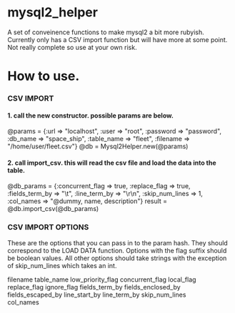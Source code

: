 # mysql2_helper

A set of conveinence functions to make mysql2 a bit more rubyish.
Currently only has a CSV import function but will have more at some point.
Not really complete so use at your own risk.

# How to use.

### CSV IMPORT

#### 1. call the new constructor. possible params are below.
@params = {:url => "localhost", :user => "root", 
                  :password => "password", :db_name => "space_ship",
                  :table_name => "fleet", :filename => "/home/user/fleet.csv"}
@db = Mysql2Helper.new(@params)

#### 2. call import_csv. this will read the csv file and load the data into the table.
@db_params = {:concurrent_flag => true,
              :replace_flag => true,
              :fields_term_by => "\t",
              :line_term_by => "\r\n",
              :skip_num_lines => 1,
              :col_names => "@dummy, name, description"}
result = @db.import_csv(@db_params)

### CSV IMPORT OPTIONS

These are the options that you can pass in to the param hash. 
They should correspond to the LOAD DATA function.
Options with the flag suffix should be boolean values.
All other options should take strings with the exception of skip_num_lines 
which takes an int.

filename
table_name
low_priority_flag
concurrent_flag
local_flag
replace_flag
ignore_flag
fields_term_by
fields_enclosed_by
fields_escaped_by
line_start_by
line_term_by
skip_num_lines    
col_names
    
